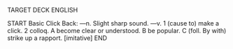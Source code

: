 TARGET DECK
ENGLISH

START
Basic
Click
Back: —n. Slight sharp sound. —v. 1 (cause to) make a click. 2 colloq. A become clear or understood. B be popular. C (foll. By with) strike up a rapport. [imitative]
END
